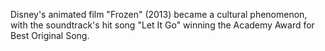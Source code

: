 Disney's animated film "Frozen" (2013) became a cultural phenomenon, with the soundtrack's hit song "Let It Go" winning the Academy Award for Best Original Song.

